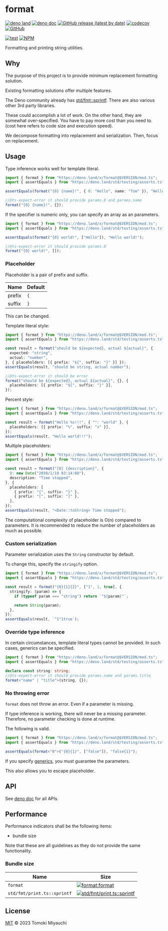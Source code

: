 # format

[![deno land](http://img.shields.io/badge/available%20on-deno.land/x-lightgrey.svg?logo=deno)](https://deno.land/x/format)
[![deno doc](https://doc.deno.land/badge.svg)](https://deno.land/x/format/mod.ts)
[![GitHub release (latest by date)](https://img.shields.io/github/v/release/TomokiMiyauci/format)](https://github.com/TomokiMiyauci/format/releases)
[![codecov](https://codecov.io/github/TomokiMiyauci/format/branch/main/graph/badge.svg)](https://codecov.io/gh/TomokiMiyauci/format)
[![GitHub](https://img.shields.io/github/license/TomokiMiyauci/format)](https://github.com/TomokiMiyauci/format/blob/main/LICENSE)

[![test](https://github.com/TomokiMiyauci/format/actions/workflows/test.yaml/badge.svg)](https://github.com/TomokiMiyauci/format/actions/workflows/test.yaml)
[![NPM](https://nodei.co/npm/@miyauci/format.png?mini=true)](https://nodei.co/npm/@miyauci/format/)

Formatting and printing string utilities.

## Why

The purpose of this project is to provide minimum replacement formatting
solution.

Existing formatting solutions offer multiple features.

The Deno community already has
[std/fmt::sprintf](https://deno.land/std/fmt/printf.ts?doc=&s=sprintf). There
are also various other 3rd party libraries.

These could accomplish a lot of work. On the other hand, they are somewhat
over-specified. You have to pay more cost than you need to. (cost here refers to
code size and execution speed).

We decompose formatting into replacement and serialization. Then, focus on
replacement.

## Usage

Type inference works well for template literal.

```ts
import { format } from "https://deno.land/x/format@$VERSION/mod.ts";
import { assertEquals } from "https://deno.land/std/testing/asserts.ts";

assertEquals(format("{0} {name}!", { 0: "Hello", name: "Tom" }), "Hello Tom!");

//@ts-expect-error it should provide params.0 and params.name
format("{0} {name}!", {});
```

If the specifier is numeric only, you can specify an array as an parameters.

```ts
import { format } from "https://deno.land/x/format@$VERSION/mod.ts";
import { assertEquals } from "https://deno.land/std/testing/asserts.ts";

assertEquals(format("{0} world!", ["Hello"]), "Hello world!");

//@ts-expect-error it should provide params.0
format("{0} world!", []);
```

### Placeholder

Placeholder is a pair of prefix and suffix.

| Name   | Default |
| ------ | ------- |
| prefix | `{`     |
| suffix | `}`     |

This can be changed.

Template literal style:

```ts
import { format } from "https://deno.land/x/format@$VERSION/mod.ts";
import { assertEquals } from "https://deno.land/std/testing/asserts.ts";

const result = format("should be ${expected}, actual ${actual}", {
  expected: "string",
  actual: "number",
}, { placeholders: [{ prefix: "${", suffix: "}" }] });
assertEquals(result, "should be string, actual number");

//@ts-expect-error it should be error
format("should be ${expected}, actual ${actual}", {}, {
  placeholders: [{ prefix: "${", suffix: "}" }],
});
```

Percent style:

```ts
import { format } from "https://deno.land/x/format@$VERSION/mod.ts";
import { assertEquals } from "https://deno.land/std/testing/asserts.ts";

const result = format("Hello %s!!!", { "": "world" }, {
  placeholders: [{ prefix: "%", suffix: "s" }],
});
assertEquals(result, "Hello world!!!");
```

Multiple placeholders:

```ts
import { format } from "https://deno.land/x/format@$VERSION/mod.ts";
import { assertEquals } from "https://deno.land/std/testing/asserts.ts";

const result = format("[0] {description}", {
  0: new Date("2038/1/19 03:14:08"),
  description: "Time stopped",
}, {
  placeholders: [
    { prefix: "{", suffix: "}" },
    { prefix: "[", suffix: "]" },
  ],
});
assertEquals(result, "<Date::toString> Time stopped");
```

The computational complexity of placeholder is O(n) compared to parameters. It
is recommended to reduce the number of placeholders as much as possible.

### Custom serialization

Parameter serialization uses the `String` constructor by default.

To change this, specify the `stringify` option.

```ts
import { format } from "https://deno.land/x/format@$VERSION/mod.ts";
import { assertEquals } from "https://deno.land/std/testing/asserts.ts";

const result = format("{0}{1}{2}", ["1", 1, true], {
  stringify: (param) => {
    if (typeof param === "string") return `"${param}"`;

    return String(param);
  },
});
assertEquals(result, `"1"1true`);
```

### Override type inference

In certain circumstances, template literal types cannot be provided. In such
cases, generics can be specified.

```ts
import { format } from "https://deno.land/x/format@$VERSION/mod.ts";
import { assertEquals } from "https://deno.land/std/testing/asserts.ts";

declare const string: string;
//@ts-expect-error it should provide params.name and params.title
format<"name" | "title">(string, {});
```

### No throwing error

`format` does not throw an error. Even if a parameter is missing.

If type inference is working, there will never be a missing parameter.
Therefore, no parameter checking is done at runtime.

The following is valid.

```ts
import { format } from "https://deno.land/x/format@$VERSION/mod.ts";
import { assertEquals } from "https://deno.land/std/testing/asserts.ts";

assertEquals(format<"0">("{0}{1}", ["false"]), "false{1}");
```

If you specify [generics](#override-type-inference), you must guarantee the
parameters.

This also allows you to escape placeholder.

## API

See [deno doc](https://deno.land/x/format/mod.ts) for all APIs.

## Performance

Performance indicators shall be the following items:

- bundle size

Note that these are all guidelines as they do not provide the same
functionality.

### Bundle size

| Name                        | Size                                                                                                                                                                                                                                     |
| --------------------------- | ---------------------------------------------------------------------------------------------------------------------------------------------------------------------------------------------------------------------------------------- |
| `format`                    | [![format:format](https://deno.bundlejs.com/?q=https://deno.land/x/format@1.0.0/mod.ts&treeshake=[{+format+}]&badge=)](https://bundlejs.com/?q=https%3A%2F%2Fdeno.land%2Fx%2Fformat@1.0.0%2Fmod.ts&treeshake=%5B%7B+format+%7D%5D)       |
| `std/fmt/print.ts::sprintf` | [![std/fmt/print.ts::sprintf](https://deno.bundlejs.com/?q=https://deno.land/std/fmt/printf.ts&treeshake=[{+sprintf+}]&badge=)](https://bundlejs.com/?q=https%3A%2F%2Fdeno.land%2Fstd%2Ffmt%2Fprintf.ts&treeshake=%5B%7B+sprintf+%7D%5D) |

## License

[MIT](LICENSE) © 2023 Tomoki Miyauchi
